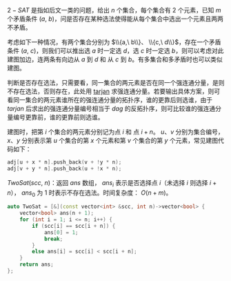 $2-SAT$ 是指如后文一类的问题，给出 $n$ 个集合，每个集合有 $2$ 个元素，已知 $m$ 个矛盾条件 $(a,\ b)$，问是否存在某种选法使得能从每个集合中选出一个元素且两两不矛盾。

考虑如下一种情况，有两个集合分别为 $\\{a,\ b\\}、 \\{c,\ d\\}$，存在一个矛盾条件 $(a,\ c)$，则我们可以推出选 $a$ 时一定选 $d$，选 $c$ 时一定选 $b$，则可以考虑对此建图加边，连两条有向边从 $a$ 到 $d$ 和 从 $c$ 到 $b$。有多集合和多矛盾时也可以类似建图。 

判断是否存在选法，只需要看，同一集合的两元素是否在同一个强连通分量，是则不存在选法，否则存在，此处用 [tarjan](https://github.com/xiojoy/Templates-for-Competitive-Programming/blob/main/graph/strongly%20connected%20component/Tarjan.md) 求强连通分量。若要输出具体方案，则可看同一集合的两元素谁所在的强连通分量的拓扑序，谁的更靠后则选谁，由于 $tarjan$ 后求出的强连通分量编号相当于 $dag$ 的反拓扑序，则可比较谁的强连通分量编号更靠前，谁的更靠前则选谁。

建图时，把第 $i$ 个集合的两元素分别记为点 $i$ 和 点 $i+n$。 $u、v$ 分别为集合编号， $x、y$ 分别表示第 $u$ 个集合的第 $x$ 个元素和第 $v$ 个集合的第 $y$ 个元素，常见建图代码如下：

```c++
adj[u + x * n].push_back(v + !y * n);
adj[v + y * n].push_back(u + !x * n); 
```

$TwoSat(scc,\ n)$：返回 $ans$ 数组， $ans_i$ 表示是否选择点 $i$（未选择 $i$ 则选择 $i+n$）， $ans_0$ 为 $1$ 时表示不存在选法。时间复杂度： $O(n+m)$。

```c++
auto TwoSat = [&](const vector<int> &scc, int n)->vector<bool> {
    vector<bool> ans(n + 1);
    for (int i = 1; i <= n; i++) {
        if (scc[i] == scc[i + n]) {
            ans[0] = 1;
            break;
        }
        else ans[i] = scc[i] < scc[i + n];
    }
    return ans;
};
```

